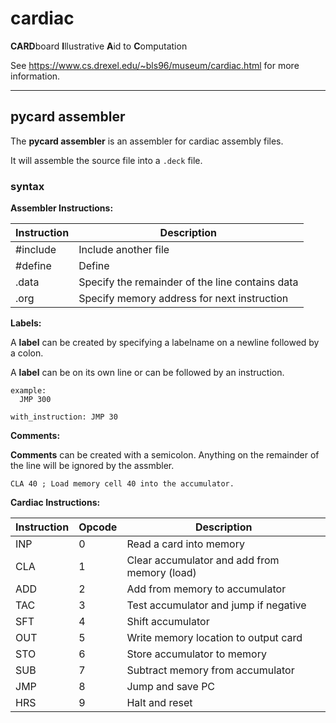 # cardiac

**CARD**board **I**llustrative **A**id to **C**omputation

See https://www.cs.drexel.edu/~bls96/museum/cardiac.html for more information.

---
## pycard assembler

The **pycard assembler** is an assembler for cardiac assembly files.

It will assemble the source file into a `.deck` file.

### syntax

**Assembler Instructions:**

| Instruction | Description                                     |
| ----------- | ----------------------------------------------- |
| #include    | Include another file                            |
| #define     | Define                                          |
| .data       | Specify the remainder of the line contains data |
| .org        | Specify memory address for next instruction     |

**Labels:**

A **label** can be created by specifying a labelname on a newline followed by a colon.

A **label** can be on its own line or can be followed by an instruction.

```
example:
  JMP 300

with_instruction: JMP 30
```

**Comments:**

**Comments** can be created with a semicolon. Anything on the remainder of the line will be ignored by the assmbler.

```
CLA 40 ; Load memory cell 40 into the accumulator.
```

**Cardiac Instructions:**

| Instruction | Opcode | Description                                  |
| ----------- | ------ | -------------------------------------------- |
|	INP         | 0      | Read a card into memory                      |
|	CLA         | 1      | Clear accumulator and add from memory (load) |
|	ADD         | 2      | Add from memory to accumulator               |
|	TAC         | 3      | Test accumulator and jump if negative        |
|	SFT         | 4      | Shift accumulator                            |
|	OUT         | 5      | Write memory location to output card         |
|	STO         | 6      | Store accumulator to memory                  | 
|	SUB         | 7      | Subtract memory from accumulator             |
|	JMP         | 8      | Jump and save PC                             |
|	HRS         | 9      | Halt and reset                               | 
